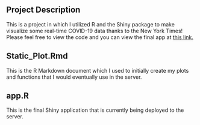 ## Project Description

This is a project in which I utilized R and the Shiny package to make visualize some real-time COVID-19 data thanks to the New York Times! Please feel free to view the code and you can view the final app at [this link.](https://vanvurenl.shinyapps.io/covid_visualization/?_ga=2.267778314.581288874.1612146626-1614514016.1607710385)

## Static_Plot.Rmd

This is the R Markdown document which I used to initially create my plots and functions that I would eventually use in the server.

## app.R

This is the final Shiny application that is currently being deployed to the server. 
